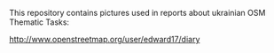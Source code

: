 This repository contains pictures used in reports about ukrainian OSM Thematic Tasks:

http://www.openstreetmap.org/user/edward17/diary
